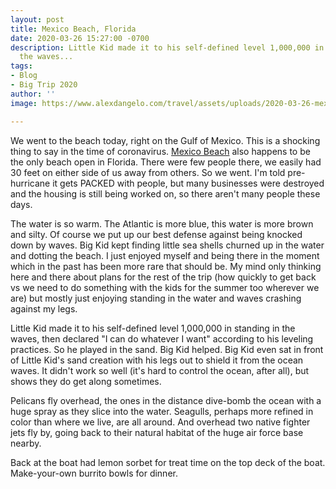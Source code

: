 ```yaml
---
layout: post
title: Mexico Beach, Florida
date: 2020-03-26 15:27:00 -0700
description: Little Kid made it to his self-defined level 1,000,000 in standing in
  the waves...
tags:
- Blog
- Big Trip 2020
author: ''
image: https://www.alexdangelo.com/travel/assets/uploads/2020-03-26-mexico-beach-florida-dunes.jpg

---
```

We went to the beach today, right on the Gulf of Mexico. This is a shocking thing to say in the time of coronavirus. [Mexico Beach](https://en.wikipedia.org/wiki/Mexico_Beach%2C_Florida) also happens to be the only beach open in Florida. There were few people there, we easily had 30 feet on either side of us away from others. So we went. I'm told pre-hurricane it gets PACKED with people, but many businesses were destroyed and the housing is still being worked on, so there aren't many people these days.

The water is so warm. The Atlantic is more blue, this water is more brown and silty. Of course we put up our best defense against being knocked down by waves. Big Kid kept finding little sea shells churned up in the water and dotting the beach. I just enjoyed myself and being there in the moment which in the past has been more rare that should be. My mind only thinking here and there about plans for the rest of the trip (how quickly to get back vs we need to do something with the kids for the summer too wherever we are) but mostly just enjoying standing in the water and waves crashing against my legs.

Little Kid made it to his self-defined level 1,000,000 in standing in the waves, then declared "I can do whatever I want" according to his leveling practices. So he played in the sand. Big Kid helped. Big Kid even sat in front of Little Kid's sand creation with his legs out to shield it from the ocean waves. It didn't work so well (it's hard to control the ocean, after all), but shows they do get along sometimes.

Pelicans fly overhead, the ones in the distance dive-bomb the ocean with a huge spray as they slice into the water. Seagulls, perhaps more refined in color than where we live, are all around. And overhead two native fighter jets fly by, going back to their natural habitat of the huge air force base nearby. 

Back at the boat had lemon sorbet for treat time on the top deck of the boat. Make-your-own burrito bowls for dinner.